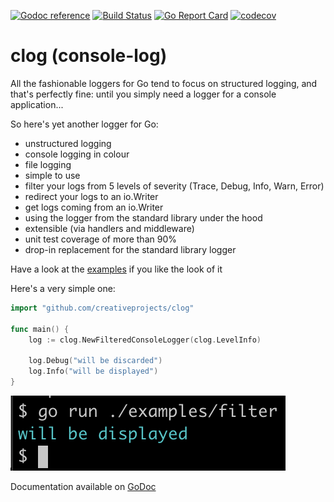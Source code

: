 [![Godoc reference](https://godoc.org/github.com/creativeprojects/clog?status.svg)](https://pkg.go.dev/github.com/creativeprojects/clog)
[![Build Status](https://travis-ci.com/creativeprojects/clog.svg?branch=master)](https://travis-ci.com/creativeprojects/clog)
[![Go Report Card](https://goreportcard.com/badge/github.com/creativeprojects/clog)](https://goreportcard.com/report/github.com/creativeprojects/clog)
[![codecov](https://codecov.io/gh/creativeprojects/clog/branch/master/graph/badge.svg?token=N11UE47ESS)](https://codecov.io/gh/creativeprojects/clog)


# clog (console-log)
All the fashionable loggers for Go tend to focus on structured logging, and that's perfectly fine: until you simply need a logger for a console application...

So here's yet another logger for Go:
- unstructured logging
- console logging in colour
- file logging
- simple to use
- filter your logs from 5 levels of severity (Trace, Debug, Info, Warn, Error)
- redirect your logs to an io.Writer
- get logs coming from an io.Writer
- using the logger from the standard library under the hood
- extensible (via handlers and middleware)
- unit test coverage of more than 90%
- drop-in replacement for the standard library logger

Have a look at the [examples](https://github.com/creativeprojects/clog/tree/master/examples) if you like the look of it

Here's a very simple one:

```go
import "github.com/creativeprojects/clog"

func main() {
	log := clog.NewFilteredConsoleLogger(clog.LevelInfo)

	log.Debug("will be discarded")
	log.Info("will be displayed")
}

```

![alt text](https://github.com/creativeprojects/clog/raw/master/filter.png "FilteredHandler & ConsoleHandler")

Documentation available on [GoDoc](https://pkg.go.dev/github.com/creativeprojects/clog?tab=doc)
